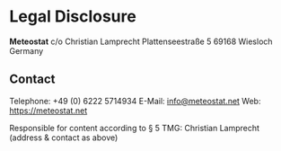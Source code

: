 # Legal Disclosure

**Meteostat**
c/o Christian Lamprecht
Plattenseestraße 5
69168 Wiesloch
Germany

## Contact

Telephone: +49 (0) 6222 5714934
E-Mail: info@meteostat.net
Web: https://meteostat.net

Responsible for content according to § 5 TMG: Christian Lamprecht (address & contact as above)
